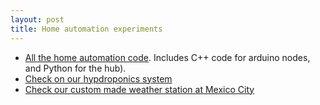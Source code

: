 ```yaml
---
layout: post
title: Home automation experiments
---
```



- [All the home automation code](https://github.com/felipegonzalez/servidor_casa). Includes C++ code for arduino nodes, and Python for the hub). 
- [Check on our hypdroponics system](http://jardintyf.ngrok.io/monitor)
- [Check our custom made weather station at Mexico City](http://www.wunderground.com/personal-weather-station/dashboard?ID=IDISTRIT49)



